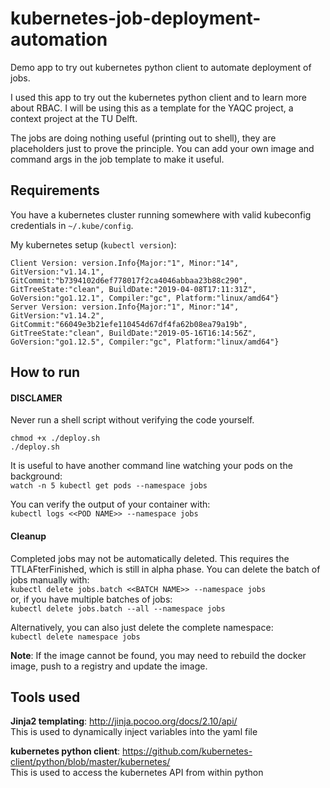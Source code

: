 # kubernetes-job-deployment-automation
Demo app to try out kubernetes python client to automate deployment of jobs.

I used this app to try out the kubernetes python client and to learn more about RBAC. I will be using this as a template for the YAQC project, a context project at the TU Delft.

The jobs are doing nothing useful (printing out to shell), they are placeholders just to prove the principle.
You can add your own image and command args in the job template to make it useful.



## Requirements
You have a kubernetes cluster running somewhere with valid kubeconfig credentials in `~/.kube/config`.

My kubernetes setup (`kubectl version`):   
```
Client Version: version.Info{Major:"1", Minor:"14", GitVersion:"v1.14.1", GitCommit:"b7394102d6ef778017f2ca4046abbaa23b88c290", GitTreeState:"clean", BuildDate:"2019-04-08T17:11:31Z", GoVersion:"go1.12.1", Compiler:"gc", Platform:"linux/amd64"}
Server Version: version.Info{Major:"1", Minor:"14", GitVersion:"v1.14.2", GitCommit:"66049e3b21efe110454d67df4fa62b08ea79a19b", GitTreeState:"clean", BuildDate:"2019-05-16T16:14:56Z", GoVersion:"go1.12.5", Compiler:"gc", Platform:"linux/amd64"}
```

## How to run

#### DISCLAMER
Never run a shell script without verifying the code yourself. 

```
chmod +x ./deploy.sh
./deploy.sh
```


It is useful to have another command line watching your pods on the background:   
`watch -n 5 kubectl get pods --namespace jobs`

You can verify the output of your container with:   
`kubectl logs <<POD NAME>> --namespace jobs`

#### Cleanup
Completed jobs may not be automatically deleted. This requires the TTLAFterFinished, which is still in alpha phase.
You can delete the batch of jobs manually with:   
`kubectl delete jobs.batch <<BATCH NAME>> --namespace jobs`   
or, if you have multiple batches of jobs:         
`kubectl delete jobs.batch --all --namespace jobs`

Alternatively, you can also just delete the complete namespace:   
`kubectl delete namespace jobs`   

**Note**: If the image cannot be found, you may need to rebuild the docker image, push to a registry and update the image.

## Tools used
**Jinja2 templating**: http://jinja.pocoo.org/docs/2.10/api/   
This is used to dynamically inject variables into the yaml file

**kubernetes python client**: https://github.com/kubernetes-client/python/blob/master/kubernetes/   
This is used to access the kubernetes API from within python